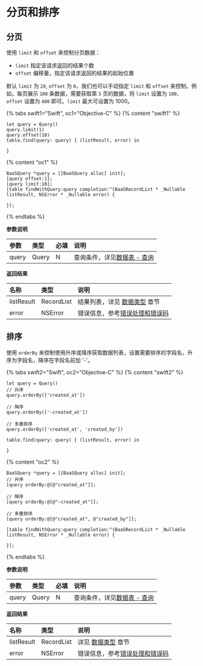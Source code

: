 # 分页和排序

## 分页

使用 `limit` 和 `offset` 来控制分页数据：

- `limit`  指定该请求返回的结果个数
- `offset`  偏移量，指定该请求返回的结果的起始位置

默认 `limit` 为 `20`, `offset` 为 `0`，我们也可以手动指定 `limit` 和 `offset` 来控制。例如，每页展示 `100` 条数据，需要获取第 `5` 页的数据，将 `limit` 设置为 `100`、`offset` 设置为 `400` 即可。`limit` 最大可设置为 1000。

{% tabs swift1="Swift", oc1="Objective-C" %}
{% content "swift1" %}
```
let query = Query()
query.limit(1)
query.offset(10)
table.find(query: query) { (listResult, error) in
                    
}
```
{% content "oc1" %}
```
BaaSQuery *query = [[BaaSQuery alloc] init];
[query offset:1];
[query limit:10];
[table findWithQuery:query completion:^(BaaSRecordList * _Nullable listResult, NSError * _Nullable error) {

}];
```
{% endtabs %}

**参数说明**

|  参数  |  类型   | 必填 | 说明 |
| :----- | :---- | :-- | :-- |
| query | Query |  N  | 查询条件，详见[数据表 - 查询](./query.md) |

**返回结果**
 
| 名称      | 类型           | 说明 |
| :------- | :------------  | :------ |
| listResult  | RecordList | 结果列表，详见 [数据类型](./data-type.md) 章节|
| error   |  NSError |  错误信息，参考[错误处理和错误码](/ios-sdk/error-code.md)  |

## 排序

使用 `orderBy` 来控制使用升序或降序获取数据列表，设置需要排序的字段名，升序为字段名，降序在字段名前加 '-'。

{% tabs swift2="Swift", oc2="Objective-C" %}
{% content "swift2" %}
```
let query = Query()
// 升序
query.orderBy(['created_at'])

// 降序
query.orderBy(['-created_at'])

// 多重排序
query.orderBy(['created_at', 'created_by'])

table.find(query: query) { (listResult, error) in
                    
}
```
{% content "oc2" %}
```
BaaSQuery *query = [[BaaSQuery alloc] init];
// 升序
[query orderBy:@[@"created_at"]];

// 降序
[query orderBy:@[@"-created_at"]];

// 多重排序
[query orderBy:@[@"created_at", @"created_by"]];

[table findWithQuery:query completion:^(BaaSRecordList * _Nullable listResult, NSError * _Nullable error) {

}];
```
{% endtabs %}

**参数说明**

|  参数  |  类型   | 必填 | 说明 |
| :----- | :---- | :-- | :-- |
| query | Query |  N  | 查询条件，详见[数据表 - 查询](./query.md)  |

**返回结果**
 
| 名称      | 类型           | 说明 |
| :------- | :------------  | :------ |
| listResult  | RecordList  | 详见 [数据类型](./data-type.md) 章节 |
| error   |  NSError |  错误信息，参考[错误处理和错误码](/ios-sdk/error-code.md)  |
